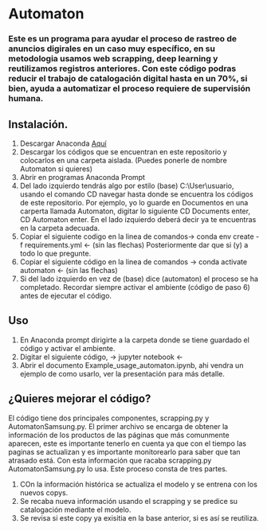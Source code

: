 # Automaton 
### Este  es un programa para ayudar el proceso de rastreo de anuncios digirales en un caso muy específico, en su metodologia usamos web scrapping, deep learning y reutilizamos registros anteriores. Con este código podras reducir el trabajo de catalogación digital hasta en un 70%, si bien, ayuda a automatizar el proceso requiere de supervisión humana. 

## Instalación.

1. Descargar Anaconda [Aquí](https://www.anaconda.com/products/distribution)
2. Descargar los códigos que se encuentran en este repositorio y colocarlos en una carpeta aislada. (Puedes ponerle de nombre Automaton si quieres)
3. Abrir en programas Anaconda Prompt
4. Del lado izquierdo tendrás algo por estilo (base) C:\User\usuario, usando el comando CD navegar hasta donde se encuentra los códigos de este repositorio. Por ejemplo, yo lo  guarde en Documentos en una carperta llamada Automaton, digitar lo siguiente CD Documents enter, CD Automaton enter. En el lado izquierdo deberá decir ya te encuentras en la carpeta adecuada.
5. Copiar el siguiente codigo en la linea de comandos-> conda env create -f requirements.yml <- (sin las flechas) Posteriormente dar que si (y) a todo lo que pregunte.
6. Copiar el siguiente código en la linea de comandos -> conda activate automaton <- (sin las flechas)
7. Si del lado izquierdo en vez de (base) dice (automaton) el proceso se ha completado. Recordar siempre activar el ambiente (código de paso 6) antes de ejecutar el código.

## Uso
1. En Anaconda prompt dirigirte a la  carpeta donde se tiene guardado el código y activar el ambiente. 
2. Digitar el siguiente código, -> jupyter notebook <-
3. Abrir el documento Example_usage_automaton.ipynb, ahi vendra un ejemplo de como usarlo, ver la presentación para más detalle.


## ¿Quieres mejorar el código?
El código tiene dos principales componentes,  scrapping.py y AutomatonSamsung.py. El primer archivo se encarga de obtener la información de los productos de las páginas 
que más comunmente aparecen, este es importante tenerlo en cuenta ya que con el tiempo las paginas se actualizan y es importante monitorearlo para saber que tan atrasado está. Con esta información que racaba scrapping.py AutomatonSamsung.py lo usa. Este proceso consta de tres partes. 
1. COn la información histórica se actualiza el modelo y se entrena con los nuevos copys.
2. Se recaba nueva información usando el scrapping y se predice su catalogación mediante el modelo.
3. Se revisa si este copy ya exisitia en la base anterior, si es así se reutiliza.
